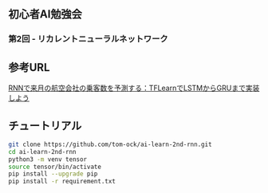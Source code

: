 ## 初心者AI勉強会
### 第2回 - リカレントニューラルネットワーク

## 参考URL
[RNNで来月の航空会社の乗客数を予測する：TFLearnでLSTMからGRUまで実装しよう](https://deepage.net/deep_learning/2016/09/17/tflearn_rnn.html)

## チュートリアル 
```sh
git clone https://github.com/tom-ock/ai-learn-2nd-rnn.git
cd ai-learn-2nd-rnn
python3 -m venv tensor
source tensor/bin/activate
pip install --upgrade pip
pip install -r requirement.txt
```

